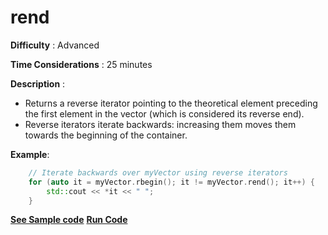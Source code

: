 # rend

**Difficulty** : Advanced

**Time Considerations** : 25 minutes

**Description** : 
- Returns a reverse iterator pointing to the theoretical element preceding the first element in the vector (which is considered its reverse end).
- Reverse iterators iterate backwards: increasing them moves them towards the beginning of the container.

**Example**:
```cpp
	// Iterate backwards over myVector using reverse iterators
	for (auto it = myVector.rbegin(); it != myVector.rend(); it++) {
		std::cout << *it << " ";
	}
```
**[See Sample code](../snippets/vector/rend.cpp)**
**[Run Code](https://rextester.com/XGWC54800)**
